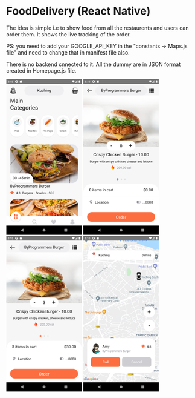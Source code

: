 # FoodDelivery (React Native)

<p>

The idea is simple i.e to show food from all the restaurents and users can order them. It shows the live tracking of the order. 
  
PS: you need to add your GOOGLE_API_KEY in the "constants -> Maps.js file" and need to change that in manifest file also. 




</p>



<p>

There is no backend cnnected to it. All the dummy are in JSON format created in Homepage.js file.

</p>



<p float="left">
  <img src="gallery/Homepage.png" width="200" />
  <img src="gallery/Orderpage.png" width="200" />
  <img src="gallery/OrderItemSelected.png" width="200" />
  <img src="gallery/DeliveryPage.png" width="200" />
</p>


